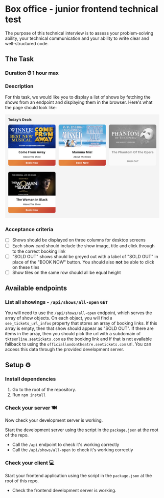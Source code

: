 # Box office - junior frontend technical test

The purpose of this technical interview is to assess your problem-solving ability, your technical communication and your ability to write clear and well-structured code.

## The Task

### Duration ⏰ 1 hour max

### Description

For this task, we would like you to display a list of shows by fetching the shows from an endpoint and displaying them in the browser.
Here's what the page should look like:

![React Component](./assets/react-component.jpg)

### Acceptance criteria

- [ ] Shows should be displayed on three columns for desktop screens
- [ ] Each show card should include the show image, title and click through to the correct booking link
- [ ] "SOLD OUT" shows should be greyed out with a label of "SOLD OUT" in place of the "BOOK NOW" button. You should also **not** be able to click on these tiles
- [ ] Show tiles on the same row should all be equal height

## Available endpoints

### List all showings - `/api/shows/all-open` `GET`

You will need to use the `/api/shows/all-open` endpoint, which serves the array of show objects. On each object, you will find a `see_tickets_url_infos` property that stores an array of booking links. If this array is empty, then that show should appear as "SOLD OUT". If there are items in the array, then you should pick the url with a subdomain of `tktsonline.seetickets.com` as the booking link and if that is not available fallback to using the `officiallondontheatre.seetickets.com` url. You can access this data through the provided development server.

## Setup ⚙️

### Install dependencies

1. Go to the root of the repository.
1. Run `npm install`

### Check your server 🍽️

Now check your development server is working.

Start the development server using the script in the `package.json` at the root of the repo.

- Call the `/api` endpoint to check it's working correctly
- Call the `/api/shows/all-open` to check it's working correctly

### Check your client 💻

Start your frontend application using the script in the `package.json` at the root of this repo.

- Check the frontend development server is working.
